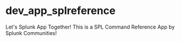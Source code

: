 # dev_app_splreference
Let's Splunk App Together! This is a SPL Command Reference App by Splunk Communities!
